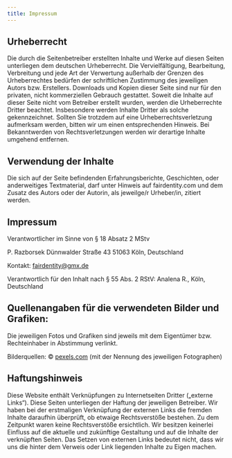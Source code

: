 ```yaml
---
title: Impressum
---
```

## Urheberrecht

Die durch die Seitenbetreiber erstellten Inhalte und Werke auf diesen Seiten
unterliegen dem deutschen Urheberrecht. Die Vervielfältigung, Bearbeitung, Verbreitung und
jede Art der Verwertung außerhalb der Grenzen des Urheberrechtes bedürfen
der schriftlichen Zustimmung des jeweiligen Autors bzw. Erstellers. Downloads
und Kopien dieser Seite sind nur für den privaten, nicht kommerziellen
Gebrauch gestattet. Soweit die Inhalte auf dieser Seite nicht vom Betreiber erstellt wurden,
werden die Urheberrechte Dritter beachtet. Insbesondere werden Inhalte Dritter als solche
gekennzeichnet. Sollten Sie trotzdem auf eine Urheberrechtsverletzung aufmerksam werden, bitten wir um einen entsprechenden Hinweis.
Bei Bekanntwerden von Rechtsverletzungen werden wir derartige Inhalte umgehend entfernen.

## Verwendung der Inhalte

Die sich auf der Seite befindenden Erfahrungsberichte, Geschichten, oder anderweitiges Textmaterial, darf unter Hinweis auf fairdentity.com und dem Zusatz des Autors oder der Autorin, als jeweilge/r Urheber/in, zitiert werden.

## Impressum

Verantwortlicher im Sinne von § 18 Absatz 2 MStv

P. Razborsek
Dünnwalder Straße 43
51063 Köln, Deutschland

Kontakt: fairdentity@gmx.de

Verantwortlich für den Inhalt nach § 55 Abs. 2 RStV:
Analena R., Köln, Deutschland

## Quellenangaben für die verwendeten Bilder und Grafiken:

Die jeweiligen Fotos und Grafiken sind jeweils mit dem Eigentümer bzw. Rechteinhaber in Abstimmung verlinkt.

Bilderquellen: © [pexels.com](http://pexels.com/) (mit der Nennung des jeweiligen Fotographen)

## Haftungshinweis

Diese Website enthält Verknüpfungen zu Internetseiten Dritter („externe Links“). Diese Seiten unterliegen der Haftung der jeweiligen Betreiber. Wir haben bei der erstmaligen Verknüpfung der externen Links die fremden Inhalte daraufhin überprüft, ob etwaige Rechtsverstöße bestehen. Zu dem Zeitpunkt waren keine Rechtsverstöße ersichtlich. Wir besitzen keinerlei Einfluss auf die aktuelle und zukünftige Gestaltung und auf die Inhalte der verknüpften Seiten. Das Setzen von externen Links bedeutet nicht, dass wir uns die hinter dem Verweis oder Link liegenden Inhalte zu Eigen machen.
